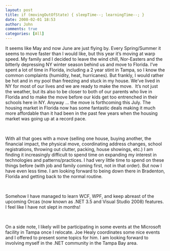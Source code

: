 ```yaml
---
layout: post
title: if (movingOutOfState) { sleepTime--; learningTime--; }
date: 2008-02-01 18:53
author: John
comments: true
categories: [All]
---
```

<DIV class=Section1> <P class=MsoNormal>It seems like May and now June are just flying by. Every Spring/Summer it seems to move faster than I would like, but this year it’s moving at warp speed. My family and I decided to leave the wind chill, Nor-Easters and the bitterly depressing NY winter season behind us and move to Florida. I’ve spent a lot of time in Florida, including a 2 year stint in Tampa, so I know the common complaints (humidity, heat, hurricanes). But frankly, I would rather be hot and in my pool than freezing and stuck in my house. We’ve lived in NY for most of our lives and we are ready to make the move. &nbsp;It’s not just the weather, but its also to be closer to both of our parents who live in Florida and to make the move before our kids get too entrenched in their schools here in NY. Anyway … the move is forthcoming this July. The housing market in Florida now has some fantastic deals making it much more affordable than it had been in the past few years when the housing market was going up at a record pace. </P> <P class=MsoNormal mce_keep="true">&nbsp;</P> <P class=MsoNormal>With all that goes with a move (selling one house, buying another, the financial impact, the physical move, coordinating address changes, school registrations, throwing out clutter, packing, house showings, etc.) I am finding it increasingly difficult to spend time on expanding my interest in technologies and patterns/practices. I had very little time to spend on these things before (with job and family coming first, not in that order). But now I have even less time. I am looking forward to being down there in Bradenton, Florida and getting back to the normal routine.</P> <P class=MsoNormal mce_keep="true">&nbsp;</P> <P class=MsoNormal>Somehow I have managed to learn WCF, WPF, and keep abreast of the upcoming Orcas (now known as .NET 3.5 and Visual Studio 2008) features. I feel like I have not slept in months! </P> <P class=MsoNormal mce_keep="true">&nbsp;</P> <P class=MsoNormal>On a side note, I likely will be participating in some events at the Microsoft facility in Tampa once I relocate. Joe Healy coordinates some nice events and I offered to present some topics for him. I am looking forward to involving myself in the .NET community in the Tampa Bay area. </P></DIV>

